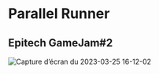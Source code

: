 # Parallel Runner
## Epitech GameJam#2
![Capture d’écran du 2023-03-25 16-12-02](https://user-images.githubusercontent.com/91092966/227725828-b2bbe715-ae45-4136-9b31-7db4e76ea8cc.png)
